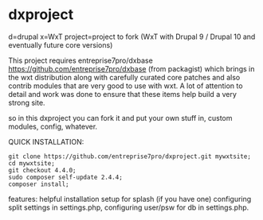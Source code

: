 # dxproject
d=drupal
x=WxT
project=project to fork
(WxT with Drupal 9 / Drupal 10 and eventually future core versions)


This project requires entreprise7pro/dxbase https://github.com/entreprise7pro/dxbase (from packagist) which brings in the wxt distribution along with carefully curated core patches and also contrib modules that are very good to use with wxt.
A lot of attention to detail and work was done to ensure that these items help build a very strong site.

so in this dxproject you can fork it and put your own stuff in, custom modules, config, whatever.

QUICK INSTALLATION:

```
git clone https://github.com/entreprise7pro/dxproject.git mywxtsite;
cd mywxtsite;
git checkout 4.4.0;
sudo composer self-update 2.4.4;
composer install;
```


features: helpful installation setup for splash (if you have one) 
          configuring split settings in settings.php, configuring user/psw for db in settings.php.
          

